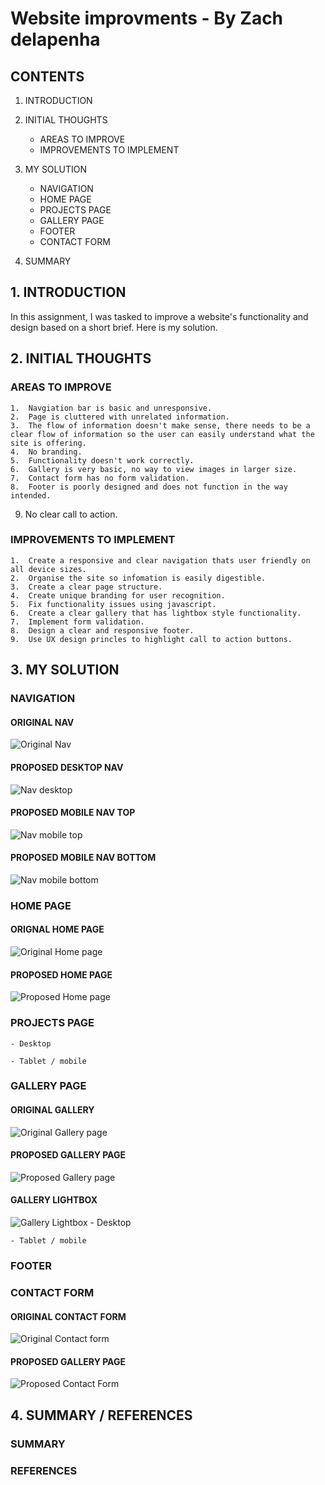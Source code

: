 # Website improvments - By Zach delapenha

## CONTENTS

1. INTRODUCTION

2. INITIAL THOUGHTS

   - AREAS TO IMPROVE
   - IMPROVEMENTS TO IMPLEMENT

3. MY SOLUTION

   - NAVIGATION
   - HOME PAGE
   - PROJECTS PAGE
   - GALLERY PAGE
   - FOOTER
   - CONTACT FORM

4. SUMMARY

## 1. INTRODUCTION

In this assignment, I was tasked to improve a website's functionality and design based on a short brief. Here is my solution.

## 2. INITIAL THOUGHTS

### AREAS TO IMPROVE

    1.  Navgiation bar is basic and unresponsive.
    2.  Page is cluttered with unrelated information.
    3.  The flow of information doesn't make sense, there needs to be a clear flow of information so the user can easily understand what the site is offering.
    4.  No branding.
    5.  Functionality doesn't work correctly.
    6.  Gallery is very basic, no way to view images in larger size.
    7.  Contact form has no form validation.
    8.  Footer is poorly designed and does not function in the way intended.

9.  No clear call to action.

### IMPROVEMENTS TO IMPLEMENT

    1.  Create a responsive and clear navigation thats user friendly on all device sizes.
    2.  Organise the site so infomation is easily digestible.
    3.  Create a clear page structure.
    4.  Create unique branding for user recognition.
    5.  Fix functionality issues using javascript.
    6.  Create a clear gallery that has lightbox style functionality.
    7.  Implement form validation.
    8.  Design a clear and responsive footer.
    9.  Use UX design princles to highlight call to action buttons.

## 3. MY SOLUTION

### NAVIGATION

#### ORIGINAL NAV

![Original Nav](./rmimgs/nav.png)

#### PROPOSED DESKTOP NAV

![Nav desktop](./rmimgs/nav2-desk.png)

#### PROPOSED MOBILE NAV TOP

![Nav mobile top](./rmimgs/nav2-mob.png)

#### PROPOSED MOBILE NAV BOTTOM

![Nav mobile bottom](./rmimgs/nav2-mob-2.png)

### HOME PAGE

#### ORIGNAL HOME PAGE

![Original Home page](./rmimgs/homepage.png)

#### PROPOSED HOME PAGE

![Proposed Home page](./rmimgs/homepage2.png)

### PROJECTS PAGE

    - Desktop

    - Tablet / mobile

### GALLERY PAGE

#### ORIGINAL GALLERY

![Original Gallery page](./rmimgs/orignal-gallery.png)

#### PROPOSED GALLERY PAGE

![Proposed Gallery page](./rmimgs/gallery-page.png)

#### GALLERY LIGHTBOX

![Gallery Lightbox](./rmimgs/gallery-lightbox.png) - Desktop

    - Tablet / mobile

### FOOTER

### CONTACT FORM

#### ORIGINAL CONTACT FORM

![Original Contact form ](./rmimgs/original-contact.png)

#### PROPOSED GALLERY PAGE

![Proposed Contact Form](./rmimgs/contact-form.png)

## 4. SUMMARY / REFERENCES

### SUMMARY

### REFERENCES
